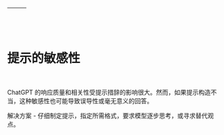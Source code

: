 | ![图像](img/chapter_title_corner_decoration_left.png) |  | ![图像](img/chapter_title_corner_decoration_right.png) |
| --- | --- | --- |

![图像](img/chapter_title_above.png)

# 提示的敏感性

![图像](img/chapter_title_below.png)

ChatGPT 的响应质量和相关性受提示措辞的影响很大。然而，如果提示构造不当，这种敏感性也可能导致误导性或毫无意义的回答。

解决方案 - 仔细制定提示，指定所需格式，要求模型逐步思考，或寻求替代观点。
